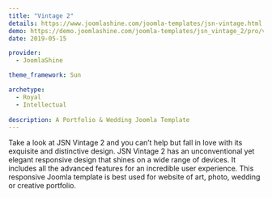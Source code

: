 ```yaml
---
title: "Vintage 2"
details: https://www.joomlashine.com/joomla-templates/jsn-vintage.html
demo: https://demo.joomlashine.com/joomla-templates/jsn_vintage_2/pro/vintage/
date: 2019-05-15

provider: 
  - JoomlaShine

theme_framework: Sun

archetype:
  - Royal
  - Intellectual
  
description: A Portfolio & Wedding Joomla Template
---
```


Take a look at JSN Vintage 2 and you can’t help but fall in love with its exquisite and distinctive design. JSN Vintage 2 has an unconventional yet elegant responsive design that shines on a wide range of devices. It includes all the advanced features for an incredible user experience. This responsive Joomla template is best used for website of art, photo, wedding or creative portfolio.